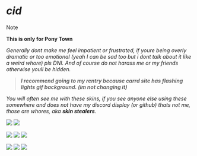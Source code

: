 # *cid*
> [!note]
> **This is only for Pony Town**

*Generally dont make me feel impatient or frustrated, if youre being overly dramatic or too emotional (yeah I can be sad too but i dont talk about it like a weird whore) pls DNI. And of course do not harass me or my friends otherwise youll be hidden.*

> ***I recommend going to my rentry because carrd site has flashing lights gif background. (im not changing it)***

*You will often see me with these skins, if you see anyone else using these somewhere and does not have my discord display (or github) thats not me, those are whores, aka ***skin stealers***.*

![](https://media.discordapp.net/attachments/983718046466187304/1194185057900974141/pony-town-meworppr-lie-zzz-blinking-padded-toy100-6x.gif?ex=65af6e80&is=659cf980&hm=ec677c2f2944976c698b4de92ce2bc7571c4c6626c96fefa147ae8e5f8848269&=&width=247&height=238) ![](https://media.discordapp.net/attachments/983718046466187304/1194185973085511681/pony-town-Pure_Chaos-fly-blinking-padded-ponyplush-6x.gif?ex=65af6f5a&is=659cfa5a&hm=e39ecd36ac7ca70787348d642a9b31f8326a1fe28f65ce14473d420ffe9e58d9&=&width=220&height=301)

![](https://media.discordapp.net/attachments/983718046466187304/1194185058383314944/pony-town-DOGGY_-lie-blinking-padded-ponyplush-6x.gif?ex=65af6e80&is=659cf980&hm=dff9a5003ad514b0037dafc85d3b01f260068b4d1d209e80f07b2b71042b7a01&=&width=229&height=288) ![](https://media.discordapp.net/attachments/983718046466187304/1194185059217977416/pony-town--lie-blinking-padded-ponyplush-6x.gif?ex=65af6e81&is=659cf981&hm=38e4a995e11ff04cb25fa6b7d196eda475dd29bb66cf232892053551d7aa8b44&=&width=229&height=279) ![](https://media.discordapp.net/attachments/983718046466187304/1194185059566112809/pony-town-Axxad___studying_afk-boop-lie-blinking-padded-6x.gif?ex=65af6e81&is=659cf981&hm=e21d79fd273791d6116d82f461268e6e6ff68343e0a21ba68b6f581708ea3aa7&=&width=234&height=229)

![](https://media.discordapp.net/attachments/983718046466187304/1194187277606326272/pony-town-why_r_u_gae_-stand-blinking-padded-ponyplush-6x.gif?ex=65af7091&is=659cfb91&hm=561c0b28f9ee0df6a5b4c5fd2336238224a39f9d9187e81e24153d54337f0eb9&=&width=207&height=301) ![](https://media.discordapp.net/attachments/983718046466187304/1194187277023334511/pony-town-my_momma_missing__-sit-blinking-padded-toy163-6x.gif?ex=65af7091&is=659cfb91&hm=49d8dbedc612ab17b16be13da0d92f7c8df8bc08bfb93358f4e534bb365aeb97&=&width=243&height=265) ![](https://media.discordapp.net/attachments/983718046466187304/1194187703508545536/pony-town-sanguineCordial-stand-blinking-padded-6x.gif?ex=65af70f7&is=659cfbf7&hm=dc166634fff6e9c2f4a6e250db5ca1b8b771181e32739ccdbdd3fda28597e218&=&width=220&height=265)

